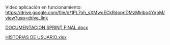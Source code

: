 Video aplicación en funcionamiento: https://drive.google.com/file/d/1PL7oh_sXMwoECkRdopnDMzMkjbo4YqbM/view?usp=drive_link

[DOCUMENTACION SPRINT FINAL.docx](https://github.com/user-attachments/files/15797890/DOCUMENTACION.SPRINT.FINAL.docx)

[HISTORIAS DE USUARIO.xlsx](https://github.com/user-attachments/files/15797918/HISTORIAS.DE.USUARIO.xlsx)
